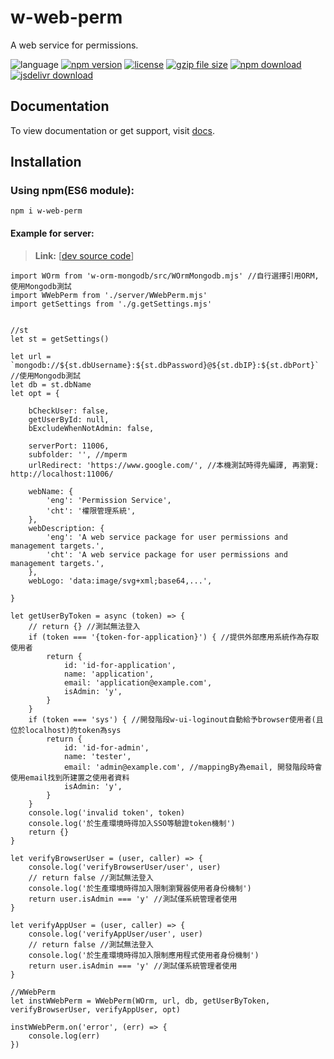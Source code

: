 # w-web-perm
A web service for permissions.

![language](https://img.shields.io/badge/language-JavaScript-orange.svg) 
[![npm version](http://img.shields.io/npm/v/w-web-perm.svg?style=flat)](https://npmjs.org/package/w-web-perm) 
[![license](https://img.shields.io/npm/l/w-web-perm.svg?style=flat)](https://npmjs.org/package/w-web-perm) 
[![gzip file size](http://img.badgesize.io/yuda-lyu/w-web-perm/master/dist/w-web-perm-server.umd.js.svg?compression=gzip)](https://github.com/yuda-lyu/w-web-perm)
[![npm download](https://img.shields.io/npm/dt/w-web-perm.svg)](https://npmjs.org/package/w-web-perm) 
[![jsdelivr download](https://img.shields.io/jsdelivr/npm/hm/w-web-perm.svg)](https://www.jsdelivr.com/package/npm/w-web-perm)

## Documentation
To view documentation or get support, visit [docs](https://yuda-lyu.github.io/w-web-perm/WWebPerm.html).

## Installation
### Using npm(ES6 module):
```alias
npm i w-web-perm
```

#### Example for server:
> **Link:** [[dev source code](https://github.com/yuda-lyu/w-web-perm/blob/master/srv.mjs)]
```alias
import WOrm from 'w-orm-mongodb/src/WOrmMongodb.mjs' //自行選擇引用ORM, 使用Mongodb測試
import WWebPerm from './server/WWebPerm.mjs'
import getSettings from './g.getSettings.mjs'


//st
let st = getSettings()

let url = `mongodb://${st.dbUsername}:${st.dbPassword}@${st.dbIP}:${st.dbPort}` //使用Mongodb測試
let db = st.dbName
let opt = {

    bCheckUser: false,
    getUserById: null,
    bExcludeWhenNotAdmin: false,

    serverPort: 11006,
    subfolder: '', //mperm
    urlRedirect: 'https://www.google.com/', //本機測試時得先編譯, 再瀏覽: http://localhost:11006/

    webName: {
        'eng': 'Permission Service',
        'cht': '權限管理系統',
    },
    webDescription: {
        'eng': 'A web service package for user permissions and management targets.',
        'cht': 'A web service package for user permissions and management targets.',
    },
    webLogo: 'data:image/svg+xml;base64,...',

}

let getUserByToken = async (token) => {
    // return {} //測試無法登入
    if (token === '{token-for-application}') { //提供外部應用系統作為存取使用者
        return {
            id: 'id-for-application',
            name: 'application',
            email: 'application@example.com',
            isAdmin: 'y',
        }
    }
    if (token === 'sys') { //開發階段w-ui-loginout自動給予browser使用者(且位於localhost)的token為sys
        return {
            id: 'id-for-admin',
            name: 'tester',
            email: 'admin@example.com', //mappingBy為email, 開發階段時會使用email找到所建置之使用者資料
            isAdmin: 'y',
        }
    }
    console.log('invalid token', token)
    console.log('於生產環境時得加入SSO等驗證token機制')
    return {}
}

let verifyBrowserUser = (user, caller) => {
    console.log('verifyBrowserUser/user', user)
    // return false //測試無法登入
    console.log('於生產環境時得加入限制瀏覽器使用者身份機制')
    return user.isAdmin === 'y' //測試僅系統管理者使用
}

let verifyAppUser = (user, caller) => {
    console.log('verifyAppUser/user', user)
    // return false //測試無法登入
    console.log('於生產環境時得加入限制應用程式使用者身份機制')
    return user.isAdmin === 'y' //測試僅系統管理者使用
}

//WWebPerm
let instWWebPerm = WWebPerm(WOrm, url, db, getUserByToken, verifyBrowserUser, verifyAppUser, opt)

instWWebPerm.on('error', (err) => {
    console.log(err)
})
```
